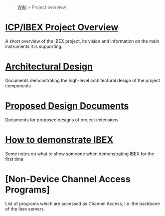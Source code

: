 > [Wiki](Home) > Project overview

# [ICP/IBEX Project Overview](https://github.com/ISISComputingGroup/IBEX/wiki) #

A short overview of the IBEX project, its vision and information on the main instruments it is supporting.

# [Architectural Design](High-Level-Architectural-Design) #

Documents demonstrating the high-level architectural design of the project components

# [Proposed Design Documents](Design-Documents) #

Documents for proposed designs of project extensions

# [How to demonstrate IBEX](Demo-notes) #

Some notes on what to show someone when demonstrating IBEX for the first time

# [Non-Device Channel Access Programs]

List of programs which are accessed as Channel Access, i.e. the backbone of the ibex servers.
